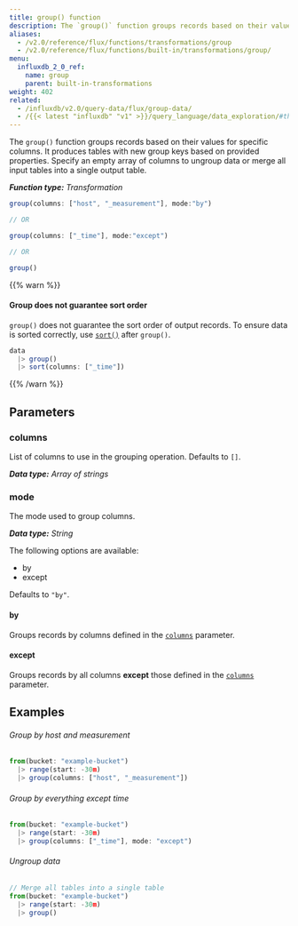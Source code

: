 ```yaml
---
title: group() function
description: The `group()` function groups records based on their values for specific columns.
aliases:
  - /v2.0/reference/flux/functions/transformations/group
  - /v2.0/reference/flux/functions/built-in/transformations/group/
menu:
  influxdb_2_0_ref:
    name: group
    parent: built-in-transformations
weight: 402
related:
  - /influxdb/v2.0/query-data/flux/group-data/
  - /{{< latest "influxdb" "v1" >}}/query_language/data_exploration/#the-group-by-clause, InfluxQL – GROUP BY
---
```


The `group()` function groups records based on their values for specific columns.
It produces tables with new group keys based on provided properties.
Specify an empty array of columns to ungroup data or merge all input tables into a single output table.

_**Function type:** Transformation_

```js
group(columns: ["host", "_measurement"], mode:"by")

// OR

group(columns: ["_time"], mode:"except")

// OR

group()
```

{{% warn %}}
#### Group does not guarantee sort order
`group()` does not guarantee the sort order of output records.
To ensure data is sorted correctly, use [`sort()`](/v2.0/reference/flux/stdlib/built-in/transformations/sort/)
after `group()`.

```js
data
  |> group()
  |> sort(columns: ["_time"])
```
{{% /warn %}}

## Parameters

### columns
List of columns to use in the grouping operation.
Defaults to `[]`.

_**Data type:** Array of strings_

### mode
The mode used to group columns.

_**Data type:** String_

The following options are available:

- by
- except

Defaults to `"by"`.

#### by
Groups records by columns defined in the [`columns`](#columns) parameter.

#### except
Groups records by all columns **except** those defined in the [`columns`](#columns) parameter.

## Examples

###### Group by host and measurement
```js
from(bucket: "example-bucket")
  |> range(start: -30m)
  |> group(columns: ["host", "_measurement"])
```

###### Group by everything except time
```js
from(bucket: "example-bucket")
  |> range(start: -30m)
  |> group(columns: ["_time"], mode: "except")
```

###### Ungroup data
```js
// Merge all tables into a single table
from(bucket: "example-bucket")
  |> range(start: -30m)
  |> group()
```
